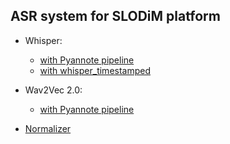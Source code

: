 ## ASR system for SLODiM platform

- Whisper:
  - [with Pyannote pipeline](whisper_pyannote.py)
  - [with whisper_timestamped](whisper_ts_norm.py)

- Wav2Vec 2.0:
  - [with Pyannote pipeline](wav2vec_pyannote.py)

- [Normalizer](normalizer.py)
